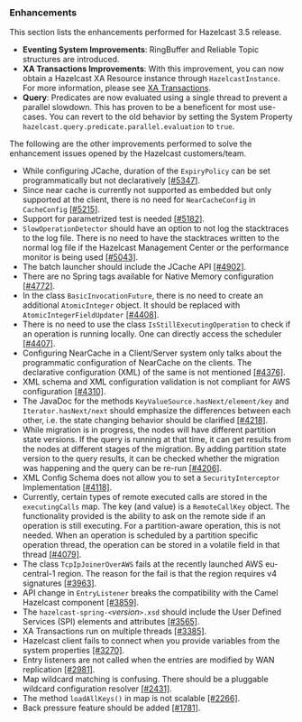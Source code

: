 
### Enhancements

This section lists the enhancements performed for Hazelcast 3.5 release.

- **Eventing System Improvements**: RingBuffer and Reliable Topic structures are introduced.
- **XA Transactions Improvements**: With this improvement, you can now obtain a Hazelcast XA Resource instance through `HazelcastInstance`. For more information, please see [XA Transactions](#xa-transactions).
- **Query**: Predicates are now evaluated using a single thread to prevent a parallel slowdown. This has proven to be a beneficent for most use-cases. You can revert to the old behavior by setting the System Property `hazelcast.query.predicate.parallel.evaluation` to `true`.

The following are the other improvements performed to solve the enhancement issues opened by the Hazelcast customers/team.
 
- While configuring JCache, duration of the `ExpiryPolicy` can be set programmatically but not declaratively [[#5347]](https://github.com/hazelcast/hazelcast/issues/5347).
- Since near cache is currently not supported as embedded but only supported at the client, there is no need for `NearCacheConfig` in `CacheConfig` [[#5215]](https://github.com/hazelcast/hazelcast/issues/5215).
- Support for parametrized test is needed [[#5182]](https://github.com/hazelcast/hazelcast/issues/5182).
- `SlowOperationDetector` should have an option to not log the stacktraces to the log file. There is no need to have the stacktraces written to the normal log file if the Hazelcast Management Center or the performance monitor is being used [[#5043]](https://github.com/hazelcast/hazelcast/issues/5043).
- The batch launcher should include the JCache API [[#4902]](https://github.com/hazelcast/hazelcast/issues/4902).
- There are no Spring tags available for Native Memory configuration [[#4772]](https://github.com/hazelcast/hazelcast/issues/4772).
- In the class `BasicInvocationFuture`, there is no need to create an additional `AtomicInteger` object. It should be
replaced with `AtomicIntegerFieldUpdater` [[#4408]](https://github.com/hazelcast/hazelcast/issues/4408).
- There is no need to use the class `IsStillExecutingOperation` to check if an operation is running locally. One
can directly access the scheduler [[#4407]](https://github.com/hazelcast/hazelcast/issues/4407).
- Configuring NearCache in a Client/Server system only talks about the programmatic configuration of NearCache on the clients. The declarative configuration (XML) of the same is not mentioned [[#4376]](https://github.com/hazelcast/hazelcast/issues/4376).
- XML schema and XML configuration validation is not compliant for AWS configuration [[#4310]](https://github.com/hazelcast/hazelcast/issues/4310).
- The JavaDoc for the methods `KeyValueSource.hasNext/element/key` and `Iterator.hasNext/next` should emphasize the differences between each other, i.e. the state changing behavior should be clarified [[#4218]](https://github.com/hazelcast/hazelcast/issues/4218).
- While migration is in progress, the nodes will have different partition state versions. If the query is running
at that time, it can get results from the nodes at different stages of the migration. By adding partition state
version to the query results, it can be checked whether the migration was happening and the query can be
re-run [[#4206]](https://github.com/hazelcast/hazelcast/issues/4206).
- XML Config Schema does not allow you to set a `SecurityInterceptor`
Implementation [[#4118]](https://github.com/hazelcast/hazelcast/issues/4118).
- Currently, certain types of remote executed calls are stored in the `executingCalls` map. The key
(and value) is a `RemoteCallKey` object. The functionality provided is the ability to ask on the remote side
if an operation is still executing. For a partition-aware operation, this is not needed. When an operation is
scheduled by a partition specific operation thread, the operation can be stored in a volatile field in that
thread [[#4079]](https://github.com/hazelcast/hazelcast/issues/4079).
- The class `TcpIpJoinerOverAWS` fails at the recently launched AWS eu-central-1 region. The reason for the fail is that the region requires v4 signatures [[#3963]](https://github.com/hazelcast/hazelcast/issues/3963).
- API change in `EntryListener` breaks the compatibility with the Camel Hazelcast component [[#3859]](https://github.com/hazelcast/hazelcast/issues/3859).
- The `hazelcast-spring-<`*version*`>.xsd` should include the User Defined Services (SPI) elements and
attributes [[#3565]](https://github.com/hazelcast/hazelcast/issues/3565).
- XA Transactions run on multiple threads [[#3385]](https://github.com/hazelcast/hazelcast/issues/3385).
- Hazelcast client fails to connect when you provide variables from the system properties [[#3270]](https://github.com/hazelcast/hazelcast/issues/3270).
- Entry listeners are not called when the entries are modified by WAN replication [[#2981]](https://github.com/hazelcast/hazelcast/issues/2981).
- Map wildcard matching is confusing. There should be a pluggable wildcard configuration
resolver [[#2431]](https://github.com/hazelcast/hazelcast/issues/2431).
- The method `loadAllKeys()` in map is not scalable [[#2266]](https://github.com/hazelcast/hazelcast/issues/2266).
- Back pressure feature should be added [[#1781]](https://github.com/hazelcast/hazelcast/issues/1781).

